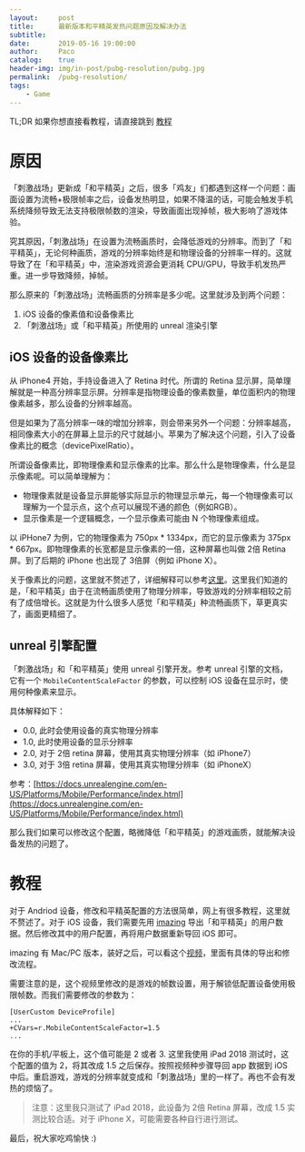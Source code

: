 ```yaml
---
layout:     post
title:      最新版本和平精英发热问题原因及解决办法
subtitle:
date:       2019-05-16 19:00:00
author:     Paco
catalog:    true
header-img: img/in-post/pubg-resolution/pubg.jpg
permalink:  /pubg-resolution/
tags:
    - Game
---
```


TL;DR 如果你想直接看教程，请直接跳到 [教程](#教程)

# 原因

「刺激战场」更新成「和平精英」之后，很多「鸡友」们都遇到这样一个问题：画面设置为流畅+极限帧率之后，设备发热明显，如果不降温的话，可能会触发手机系统降频导致无法支持极限帧数的渲染，导致画面出现掉帧，极大影响了游戏体验。

究其原因，「刺激战场」在设置为流畅画质时，会降低游戏的分辨率。而到了「和平精英」，无论何种画质，游戏的分辨率始终是和物理设备的分辨率一样的。这就导致了在「和平精英」中，渲染游戏资源会更消耗 CPU/GPU，导致手机发热严重。进一步导致降频，掉帧。

那么原来的「刺激战场」流畅画质的分辨率是多少呢。这里就涉及到两个问题：

1. iOS 设备的像素值和设备像素比
2. 「刺激战场」或「和平精英」所使用的 unreal 渲染引擎

## iOS 设备的设备像素比

从 iPhone4 开始，手持设备进入了 Retina 时代。所谓的 Retina 显示屏，简单理解就是一种高分辨率显示屏。分辨率是指物理设备的像素数量，单位面积内的物理像素越多，那么设备的分辨率越高。

但是如果为了高分辨率一味的增加分辨率，则会带来另外一个问题：分辨率越高，相同像素大小的在屏幕上显示的尺寸就越小。苹果为了解决这个问题，引入了设备像素比的概念（devicePixelRatio）。

所谓设备像素比，即物理像素和显示像素的比率。那么什么是物理像素，什么是显示像素呢。可以简单理解为：

- 物理像素就是设备显示屏能够实际显示的物理显示单元，每一个物理像素可以理解为一个显示点，这个点可以展现不通的颜色（例如RGB）。
- 显示像素是一个逻辑概念，一个显示像素可能由 N 个物理像素组成。

以 iPHone7 为例，它的物理像素为 750px * 1334px，而它的显示像素为 375px * 667px。即物理像素的长宽都是显示像素的一倍，这种屏幕也叫做 2倍 Retina 屏。到了后期的 iPhone 也出现了 3倍屏（例如 iPhone X）。

关于像素比的问题，这里就不赘述了，详细解释可以参考[这里](https://blog.csdn.net/Allenyhy/article/details/81610244)。这里我们知道的是，「和平精英」由于在流畅画质使用了物理分辨率，导致游戏的分辨率相较之前有了成倍增长。这就是为什么很多人感觉「和平精英」种流畅画质下，草更真实了，画面更精细了。

## unreal 引擎配置

「刺激战场」和「和平精英」使用 unreal 引擎开发。参考 unreal 引擎的文档，它有一个 `MobileContentScaleFactor` 的参数，可以控制 iOS 设备在显示时，使用何种像素来显示。

具体解释如下：

- 0.0, 此时会使用设备的真实物理分辨率
- 1.0, 此时使用设备的显示分辨率
- 2.0, 对于 2倍 retina 屏幕，使用其真实物理分辨率（如 iPhone7）
- 3.0, 对于 3倍 retina 屏幕，使用其真实物理分辨率（如 iPhoneX）

参考：[https://docs.unrealengine.com/en-US/Platforms/Mobile/Performance/index.html](https://docs.unrealengine.com/en-US/Platforms/Mobile/Performance/index.html)

那么我们如果可以修改这个配置，略微降低「和平精英」的游戏画质，就能解决设备发热的问题了。

# 教程

对于 Andriod 设备，修改和平精英配置的方法很简单，网上有很多教程，这里就不赘述了。对于 iOS 设备，我们需要先用 [imazing](https://imazing.com/) 导出「和平精英」的用户数据。然后修改其中的用户配置，再将用户数据重新导回 iOS 即可。

imazing 有 Mac/PC 版本，装好之后，可以看这个[视频](https://www.bilibili.com/video/av41648532?from=search&seid=7862747127321908886)，里面有具体的导出和修改流程。

需要注意的是，这个视频里修改的是游戏的帧数设置，用于解锁低配置设备使用极限帧数。而我们需要修改的参数为：

```
[UserCustom DeviceProfile]
...
+CVars=r.MobileContentScaleFactor=1.5
...
```

在你的手机/平板上，这个值可能是 2 或者 3. 这里我使用 iPad 2018 测试时，这个配置的值为 2，将其改成 1.5 之后保存。按照视频种步骤导回 app 数据到 iOS 中后。重启游戏，游戏的分辨率就变成和「刺激战场」里的一样了。再也不会有发热的烦恼了。

> 注意：这里我只测试了 iPad 2018，此设备为 2倍 Retina 屏幕，改成 1.5 实测比较合适。对于 iPhone X，可能需要各种自行进行测试。

最后，祝大家吃鸡愉快 :)
